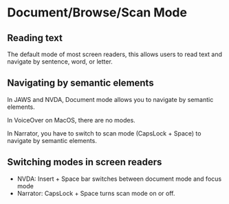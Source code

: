 # Document/Browse/Scan Mode

## Reading text

The default mode of most screen readers, this allows users to read text and navigate by sentence, word, or letter.

## Navigating by semantic elements

In JAWS and NVDA, Document mode allows you to navigate by semantic elements.

In VoiceOver on MacOS, there are no modes.

In Narrator, you have to switch to scan mode (CapsLock + Space) to navigate by semantic elements.

## Switching modes in screen readers

- NVDA: Insert + Space bar switches between document mode and focus mode
- Narrator: CapsLock + Space turns scan mode on or off.